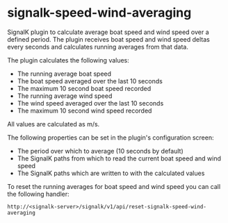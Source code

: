# signalk-speed-wind-averaging
SignalK plugin to calculate average boat speed and wind speed over a defined period.  The plugin receives boat speed and wind speed deltas every seconds and calculates running averages from that data.

The plugin calculates the following values:

- The running average boat speed
- The boat speed averaged over the last 10 seconds
- The maximum 10 second boat speed recorded
- The running average wind speed
- The wind speed averaged over the last 10 seconds
- The maximum 10 second wind speed recorded

All values are calculated as m/s.

The following properties can be set in the plugin's configuration screen:

- The period over which to average (10 seconds by default)
- The SignalK paths from which to read the current boat speed and wind speed
- The SignalK paths which are written to with the calculated values

To reset the running averages for boat speed and wind speed you can call the following handler:

`http://<signalk-server>/signalk/v1/api/reset-signalk-speed-wind-averaging`
